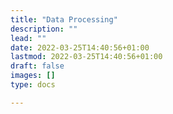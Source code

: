 ```yaml
---
title: "Data Processing"
description: ""
lead: ""
date: 2022-03-25T14:40:56+01:00
lastmod: 2022-03-25T14:40:56+01:00
draft: false
images: []
type: docs

---
```

